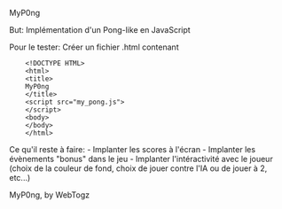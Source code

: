 MyP0ng

But: Implémentation d'un Pong-like en JavaScript

Pour le tester:
	Créer un fichier .html contenant
		
		<!DOCTYPE HTML>
		<html>
		<title>
		MyP0ng
		</title>
		<script src="my_pong.js">
		</script>
		<body>
		</body>
		</html>

Ce qu'il reste à faire:
	- Implanter les scores à l'écran
	- Implanter les évènements "bonus" dans le jeu
	- Implanter l'intéractivité avec le joueur (choix de la couleur de
      fond, choix de jouer contre l'IA ou de jouer à 2, etc...)

MyP0ng, by WebTogz
